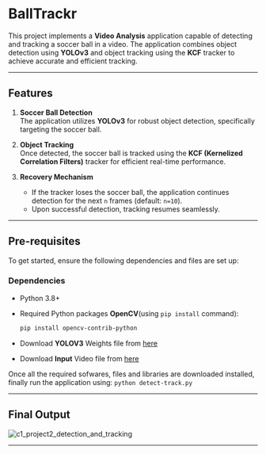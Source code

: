 # **BallTrackr**

This project implements a **Video Analysis** application capable of detecting and tracking a soccer ball in a video. The application combines object detection using **YOLOv3** and object tracking using the **KCF** tracker to achieve accurate and efficient tracking.

---

## **Features**

1. **Soccer Ball Detection**  
   The application utilizes **YOLOv3** for robust object detection, specifically targeting the soccer ball.

2. **Object Tracking**  
   Once detected, the soccer ball is tracked using the **KCF (Kernelized Correlation Filters)** tracker for efficient real-time performance.

3. **Recovery Mechanism**  
   - If the tracker loses the soccer ball, the application continues detection for the next `n` frames (default: `n=10`).  
   - Upon successful detection, tracking resumes seamlessly.

---

## **Pre-requisites**

To get started, ensure the following dependencies and files are set up:

### **Dependencies**
- Python 3.8+
- Required Python packages **OpenCV**(using `pip install` command):  
  ```bash
  pip install opencv-contrib-python

- Download **YOLOV3** Weights file from [here](https://drive.google.com/file/d/1CT_uOn_Ja35WHYjrXHiEf99p7ygcMX3G/view?usp=sharing)

- Download **Input** Video file from [here]([url](https://drive.google.com/file/d/1Y8JWb09jndGwXC1X-d6PQXBm8XXsS1KI/view?usp=sharing))

 Once all the required sofwares, files and libraries are downloaded installed, finally run the application using: 
   `python detect-track.py`

---

## Final Output
![c1_project2_detection_and_tracking](./output.gif)


---
